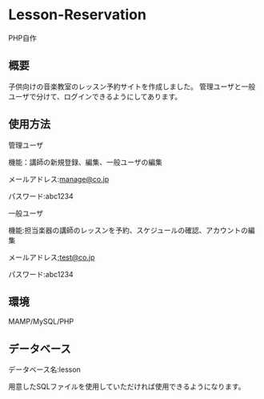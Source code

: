 # Lesson-Reservation

PHP自作

## 概要

子供向けの音楽教室のレッスン予約サイトを作成しました。
管理ユーザと一般ユーザで分けて、ログインできるようにしてあります。

## 使用方法

管理ユーザ

機能：講師の新規登録、編集、一般ユーザの編集

メールアドレス:manage@co.jp

パスワード:abc1234


一般ユーザ

機能:担当楽器の講師のレッスンを予約、スケジュールの確認、アカウントの編集

メールアドレス;test@co.jp

パスワード:abc1234



## 環境

MAMP/MySQL/PHP

## データベース

データベース名:lesson

用意したSQLファイルを使用していただければ使用できるようになります。





